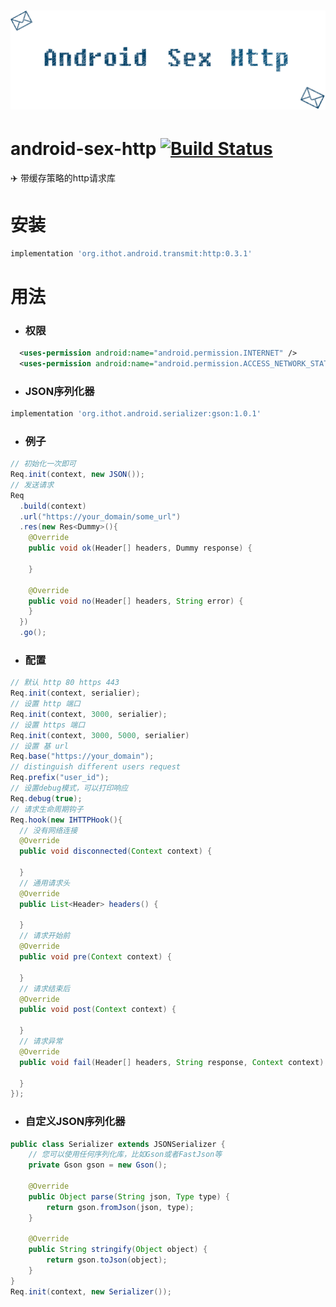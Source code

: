 # ![android-sex-http](static/icon.png)

# android-sex-http [![Build Status](https://travis-ci.org/dtboy1995/android-sex-http.svg?branch=master)](https://travis-ci.org/dtboy1995/android-sex-http)
:airplane: 带缓存策略的http请求库

# 安装
```gradle
implementation 'org.ithot.android.transmit:http:0.3.1'
```

# 用法
- ### 权限
```xml
  <uses-permission android:name="android.permission.INTERNET" />
  <uses-permission android:name="android.permission.ACCESS_NETWORK_STATE" />
```
- ### JSON序列化器
```gradle
implementation 'org.ithot.android.serializer:gson:1.0.1'
```
- ### 例子
```java
// 初始化一次即可
Req.init(context, new JSON());
// 发送请求
Req
  .build(context)
  .url("https://your_domain/some_url")
  .res(new Res<Dummy>(){
    @Override
    public void ok(Header[] headers, Dummy response) {

    }

    @Override
    public void no(Header[] headers, String error) {
    }
  })
  .go();
```
- ### 配置
```java
// 默认 http 80 https 443
Req.init(context, serialier);
// 设置 http 端口
Req.init(context, 3000, serialier);
// 设置 https 端口
Req.init(context, 3000, 5000, serialier)
// 设置 基 url
Req.base("https://your_domain");
// distinguish different users request
Req.prefix("user_id");
// 设置debug模式，可以打印响应
Req.debug(true);
// 请求生命周期钩子
Req.hook(new IHTTPHook(){
  // 没有网络连接
  @Override
  public void disconnected(Context context) {

  }
  // 通用请求头
  @Override
  public List<Header> headers() {

  }
  // 请求开始前
  @Override
  public void pre(Context context) {

  }
  // 请求结束后
  @Override
  public void post(Context context) {

  }
  // 请求异常
  @Override
  public void fail(Header[] headers, String response, Context context) {

  }
});
```

- ### 自定义JSON序列化器
```java
public class Serializer extends JSONSerializer {
    // 您可以使用任何序列化库，比如Gson或者FastJson等
    private Gson gson = new Gson();

    @Override
    public Object parse(String json, Type type) {
        return gson.fromJson(json, type);
    }

    @Override
    public String stringify(Object object) {
        return gson.toJson(object);
    }
}
Req.init(context, new Serializer());
```

